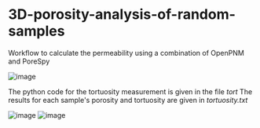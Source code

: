 # 3D-porosity-analysis-of-random-samples

Workflow to calculate the permeability using a combination of OpenPNM and PoreSpy

![image](https://github.com/user-attachments/assets/c0bb2d89-823b-4ffc-a03a-8f4cd38cc4f2)

The python code for the tortuosity measurement is given in the file _tort_ 
The results for each sample's porosity and tortuosity are given in _tortuosity.txt_

![image](https://github.com/user-attachments/assets/2f108bb9-abf3-4847-aef8-4ac6c274236a)
![image](https://github.com/user-attachments/assets/d61b1890-477a-4987-a3e9-c8a1d49ad4e4)

